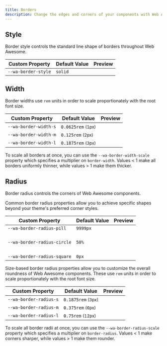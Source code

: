 ```yaml
---
title: Borders
description: Change the edges and corners of your components with Web Awesome's border properties.
---
```


## Style

Border style controls the standard line shape of borders throughout Web Awesome.

| Custom Property     | Default Value | Preview                                                                 |
| ------------------- | ------------- | ----------------------------------------------------------------------- |
| `--wa-border-style` | `solid`       | <div class="swatch" style="border-style: var(--wa-border-style)"></div> |

## Width

Border widths use `rem` units in order to scale proportionately with the root font size.

| Custom Property       | Default Value                    | Preview                                                                   |
| --------------------- | -------------------------------- | ------------------------------------------------------------------------- |
| `--wa-border-width-s` | `0.0625rem` <small>(1px)</small> | <div class="swatch" style="border-width: var(--wa-border-width-s)"></div> |
| `--wa-border-width-m` | `0.125rem` <small>(2px)</small>  | <div class="swatch" style="border-width: var(--wa-border-width-m)"></div> |
| `--wa-border-width-l` | `0.1875rem` <small>(3px)</small> | <div class="swatch" style="border-width: var(--wa-border-width-l)"></div> |

To scale all borders at once, you can use the  `--wa-border-width-scale` property which specifies a multiplier on `border-width`.
Values < 1 make all borders uniformly thinner, while values > 1 make them thicker.

## Radius

Border radius controls the corners of Web Awesome components.

Common border radius properties allow you to achieve specific shapes beyond your theme's preferred corner styles.

| Custom Property             | Default Value | Preview                                                                                               |
| --------------------------- | ------------- | ----------------------------------------------------------------------------------------------------- |
| `--wa-border-radius-pill`   | `9999px`      | <div class="swatch" style="border-radius: var(--wa-border-radius-pill)"></div>                        |
| `--wa-border-radius-circle` | `50%`         | <div class="swatch" style="aspect-ratio: 1 / 1; border-radius: var(--wa-border-radius-circle)"></div> |
| `--wa-border-radius-square` | `0px`         | <div class="swatch" style="border-radius: var(--wa-border-radius-square)"></div>                      |

Size-based border radius properties allow you to customize the overall roundness of Web Awesome components. These use `rem` units in order to scale proportionately with the root font size.

| Custom Property         | Default Value                    |  Preview                                                                    |
| ----------------------- | -------------------------------- | --------------------------------------------------------------------------- |
| `--wa-border-radius-s`  | `0.1875rem` <small>(3px)</small> | <div class="swatch" style="border-radius: var(--wa-border-radius-s)"></div> |
| `--wa-border-radius-m`  | `0.375rem` <small>(6px)</small>  | <div class="swatch" style="border-radius: var(--wa-border-radius-m)"></div> |
| `--wa-border-radius-l`  | `0.75rem` <small>(12px)</small>  | <div class="swatch" style="border-radius: var(--wa-border-radius-l)"></div> |

To scale all border radii at once, you can use the  `--wa-border-radius-scale` property which specifies a multiplier on `border-radius`.
Values < 1 make corners sharper, while values > 1 make them rounder.
